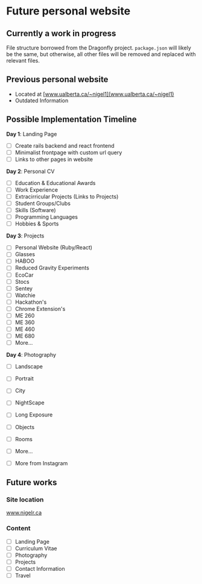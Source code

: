 # Future personal website

## Currently a work in progress
File structure borrowed from the Dragonfly project. `package.json` will likely be the same, but otherwise, all other files will be removed and replaced with relevant files. 

## Previous personal website
* Located at [www.ualberta.ca/~nigel1](www.ualberta.ca/~nigel1)
* Outdated Information

## Possible Implementation Timeline

**Day 1**: Landing Page

- [ ] Create rails backend and react frontend
- [ ] Minimalist frontpage with custom url query
- [ ] Links to other pages in website

**Day 2**: Personal CV

- [ ] Education & Educational Awards
- [ ] Work Experience
- [ ] Extracirricular Projects (Links to Projects)
- [ ] Student Groups/Clubs
- [ ] Skills (Software)
- [ ] Programming Languages
- [ ] Hobbies & Sports

**Day 3**: Projects

- [ ] Personal Website (Ruby/React)
- [ ] Glasses
- [ ] HABOO
- [ ] Reduced Gravity Experiments
- [ ] EcoCar
- [ ] Stocs
- [ ] Sentey
- [ ] Watchie
- [ ] Hackathon's
- [ ] Chrome Extension's
- [ ] ME 260
- [ ] ME 360
- [ ] ME 460
- [ ] ME 680
- [ ] More...

**Day 4**: Photography

- [ ] Landscape
- [ ] Portrait
- [ ] City
- [ ] NightScape
- [ ] Long Exposure
- [ ] Objects
- [ ] Rooms
- [ ] More...
- [ ] More from Instagram


## Future works

### Site location
www.nigelr.ca

### Content
- [ ] Landing Page
- [ ] Curriculum Vitae
- [ ] Photography
- [ ] Projects
- [ ] Contact Information
- [ ] Travel

